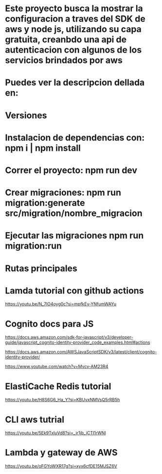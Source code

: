 
# Este proyecto busca la mostrar la configuracion a traves del SDK de aws y node js, utilizando su capa gratuita, creanbdo una api de autenticacion con algunos de los servicios brindados por aws

# Puedes ver la descripcion dellada en: 

# Versiones 
<!-- 
node: 20.18.0
mysql: Ver 15.1 Distrib 10.4.32-MariaDB
"express": "4.21.0",
"joi": "^17.13.3", 
"mysql2": "^3.11.3"
"@aws-sdk/client-cognito-identity-provider": "^3.675.0",
-->
# Instalacion de dependencias con: npm i | npm install

# Correr el proyecto: npm run dev

# Crear migraciones: npm run migration:generate src/migration/nombre_migracion

# Ejecutar las migraciones npm run migration:run

# Rutas principales 
<!-- 
GET
/hello-banana -> Respuesta de que la api esta funcionando, ruta  sin proteccion

POST
/auth/signup -> Registro de usuario, recibe un objeto json del tipo 
{
    "name": "",
    "lastname": "", 
    "username": "",
    "email": "", -> debe de ser un correo real para verrificarlo
    "password": "1234Abc#", -> tipo numero, mayuscula y caracter especial, 8 caracteres minimo
    "repeat_password": "1234Abc#",
    "phone": "",
    "adress": ""
    
}

POST
/auth/verify -> Verificacion de codigo, llega al correo de registro, recibe un objeto json del tipo 
{
    "username": "",
    "code": ""
}

POST
/auth/signin -> Inicio de sesion,  recibe un objeto json del tipo 
{
    "username": "", 
    "password": ""
}

GET
/auth/logout -> ruta validada, necesita el token de acceso del inico de sesion

GET
/user/show -> muestra informacion del usuario loggeado
 -->


# Lamda tutorial con github actions
https://youtu.be/N_7lO4oyg0c?si=mpfkEy-YNfumWAYu

# Cognito docs para JS
https://docs.aws.amazon.com/sdk-for-javascript/v3/developer-guide/javascript_cognito-identity-provider_code_examples.html#actions

https://docs.aws.amazon.com/AWSJavaScriptSDK/v3/latest/client/cognito-identity-provider/

https://www.youtube.com/watch?v=Mvcv-AM23R4

# ElastiCache Redis tutorial
https://youtu.be/H8S6G6_Ha_Y?si=KBUvxNMVsQ5rRB5h

# CLI aws tutrial
https://youtu.be/5Ek9TxluVd8?si=_jr1jb_jCTI1rWNl

# Lambda y gateway de AWS
https://youtu.be/oFGYoWXR17g?si=xyx6cfDE15MJSZ6V
